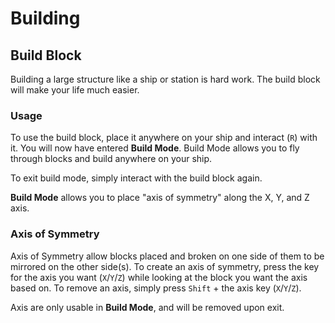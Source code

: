 # Building

## Build Block

Building a large structure like a ship or station is hard work. The build block will make your life much easier.

### Usage

To use the build block, place it anywhere on your ship and interact (`R`) with it. You will now have entered **Build Mode**. Build Mode allows you to fly through blocks and build anywhere on your ship.

To exit build mode, simply interact with the build block again.

**Build Mode** allows you to place "axis of symmetry" along the X, Y, and Z axis.

### Axis of Symmetry

Axis of Symmetry allow blocks placed and broken on one side of them to be mirrored on the other side(s). To create an axis of symmetry, press the key for the axis you want (`X`/`Y`/`Z`) while looking at the block you want the axis based on. To remove an axis, simply press `Shift` + the axis key (`X`/`Y`/`Z`).

Axis are only usable in **Build Mode**, and will be removed upon exit.
